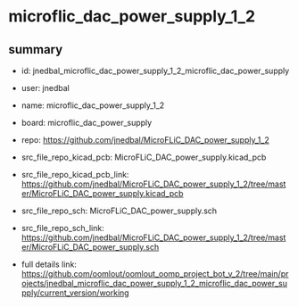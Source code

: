 # microflic_dac_power_supply_1_2
 
## summary 
* id: jnedbal_microflic_dac_power_supply_1_2_microflic_dac_power_supply
* user: jnedbal
* name: microflic_dac_power_supply_1_2
* board: microflic_dac_power_supply
* repo: https://github.com/jnedbal/MicroFLiC_DAC_power_supply_1_2
* src_file_repo_kicad_pcb: MicroFLiC_DAC_power_supply.kicad_pcb
* src_file_repo_kicad_pcb_link: https://github.com/jnedbal/MicroFLiC_DAC_power_supply_1_2/tree/master/MicroFLiC_DAC_power_supply.kicad_pcb


* src_file_repo_sch: MicroFLiC_DAC_power_supply.sch
* src_file_repo_sch_link: https://github.com/jnedbal/MicroFLiC_DAC_power_supply_1_2/tree/master/MicroFLiC_DAC_power_supply.sch
* full details link: https://github.com/oomlout/oomlout_oomp_project_bot_v_2/tree/main/projects/jnedbal_microflic_dac_power_supply_1_2_microflic_dac_power_supply/current_version/working  






